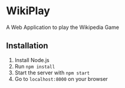 # WikiPlay
A Web Application to play the Wikipedia Game

## Installation

1. Install Node.js
2. Run `npm install`
3. Start the server with `npm start`
4. Go to `localhost:8000` on your browser

